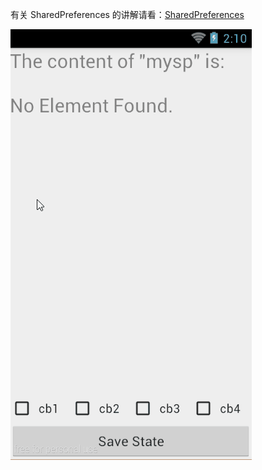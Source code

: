 有关 SharedPreferences 的讲解请看：[SharedPreferences](http://qiqi8226.com/android/sharedpreferences/)

![](/img/SharedPreferences.gif)
